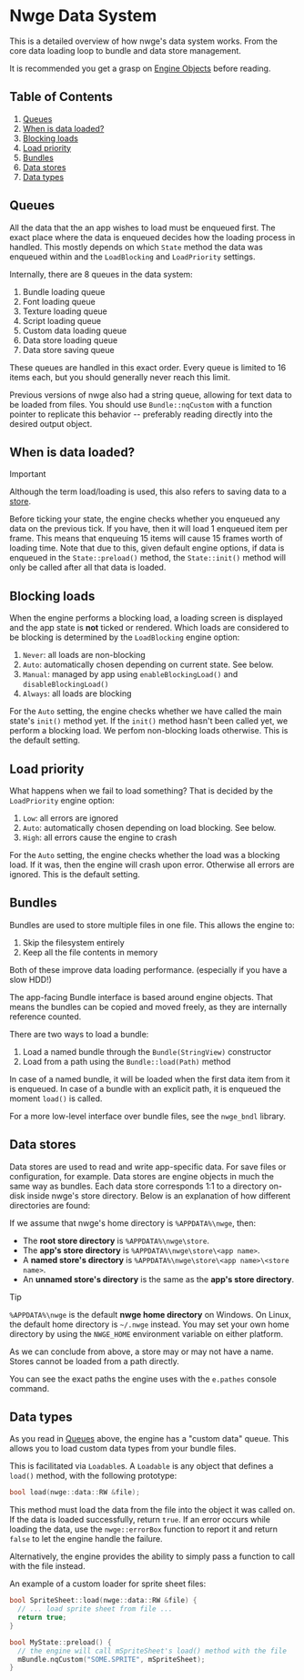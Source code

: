 # Nwge Data System

This is a detailed overview of how nwge's data system works. From the core data
loading loop to bundle and data store management.

It is recommended you get a grasp on [Engine Objects][objects] before reading.

## Table of Contents

1. [Queues](#queues)
2. [When is data loaded?](#when-is-data-loaded)
3. [Blocking loads](#blocking-loads)
4. [Load priority](#load-priority)
5. [Bundles](#bundles)
6. [Data stores](#data-stores)
7. [Data types](#data-types)

## Queues

All the data that the an app wishes to load must be enqueued first. The exact
place where the data is enqueued decides how the loading process in handled.
This mostly depends on which `State` method the data was enqueued within and the
`LoadBlocking` and `LoadPriority` settings.

Internally, there are 8 queues in the data system:

1. Bundle loading queue
2. Font loading queue
3. Texture loading queue
4. Script loading queue
5. Custom data loading queue
6. Data store loading queue
7. Data store saving queue

These queues are handled in this exact order. Every queue is limited to 16 items
each, but you should generally never reach this limit.

Previous versions of nwge also had a string queue, allowing for text data to
be loaded from files. You should use `Bundle::nqCustom` with a function
pointer to replicate this behavior -- preferably reading directly into the
desired output object.

## When is data loaded?

> [!IMPORTANT]
> Although the term load/loading is used, this also refers to saving data to a
> [store](#data-stores).

Before ticking your state, the engine checks whether you enqueued any data on
the previous tick. If you have, then it will load 1 enqueued item per frame.
This means that enqueuing 15 items will cause 15 frames worth of loading time.
Note that due to this, given default engine options, if data is enqueued in the
`State::preload()` method, the `State::init()` method will only be called after
all that data is loaded.

## Blocking loads

When the engine performs a blocking load, a loading screen is displayed and the
app state is **not** ticked or rendered. Which loads are considered to be
blocking is determined by the `LoadBlocking` engine option:

1. `Never`: all loads are non-blocking
2. `Auto`: automatically chosen depending on current state. See below.
3. `Manual`: managed by app using `enableBlockingLoad()` and
   `disableBlockingLoad()`
4. `Always`: all loads are blocking

For the `Auto` setting, the engine checks whether we have called the main
state's `init()` method yet. If the `init()` method hasn't been called yet, we
perform a blocking load. We perfom non-blocking loads otherwise. This is the
default setting.

## Load priority

What happens when we fail to load something? That is decided by the
`LoadPriority` engine option:

1. `Low`: all errors are ignored
2. `Auto`: automatically chosen depending on load blocking. See below.
3. `High`: all errors cause the engine to crash

For the `Auto` setting, the engine checks whether the load was a blocking load.
If it was, then the engine will crash upon error. Otherwise all errors are
ignored. This is the default setting.

## Bundles

Bundles are used to store multiple files in one file. This allows the engine to:

1. Skip the filesystem entirely
2. Keep all the file contents in memory

Both of these improve data loading performance. (especially if you have a
slow HDD!)

The app-facing Bundle interface is based around engine objects. That means the
bundles can be copied and moved freely, as they are internally reference
counted.

There are two ways to load a bundle:

1. Load a named bundle through the `Bundle(StringView)` constructor
2. Load from a path using the `Bundle::load(Path)` method

In case of a named bundle, it will be loaded when the first data
item from it is enqueued. In case of a bundle with an explicit path, it is
enqueued the moment `load()` is called.

For a more low-level interface over bundle files, see the `nwge_bndl` library.

## Data stores

Data stores are used to read and write app-specific data. For save files or
configuration, for example. Data stores are engine objects in much the same way
as bundles. Each data store corresponds 1:1 to a directory on-disk inside nwge's
store directory. Below is an explanation of how different directories are found:

If we assume that nwge's home directory is `%APPDATA%\nwge`, then:

* The **root store directory** is `%APPDATA%\nwge\store`.
* The **app's store directory** is `%APPDATA%\nwge\store\<app name>`.
* A **named store's directory** is `%APPDATA%\nwge\store\<app name>\<store
  name>`.
* An **unnamed store's directory** is the same as the **app's store directory**.

> [!TIP]
> `%APPDATA%\nwge` is the default **nwge home directory** on Windows. On Linux,
> the default home directory is `~/.nwge` instead. You may set your own home
> directory by using the `NWGE_HOME` environment variable on either platform.

As we can conclude from above, a store may or may not have a name. Stores cannot
be loaded from a path directly.

You can see the exact paths the engine uses with the `e.pathes` console command.

## Data types

As you read in [Queues](#queues) above, the engine has a "custom data" queue.
This allows you to load custom data types from your bundle files.

This is facilitated via `Loadable`s. A `Loadable` is any object that defines a
`load()` method, with the following prototype:

```c++
bool load(nwge::data::RW &file);
```

This method must load the data from the file into the object it was called on.
If the data is loaded successfully, return `true`. If an error occurs while
loading the data, use the `nwge::errorBox` function to report it and return
`false` to let the engine handle the failure.

Alternatively, the engine provides the ability to simply pass a function to call
with the file instead.

An example of a custom loader for sprite sheet files:

```c++
bool SpriteSheet::load(nwge::data::RW &file) {
  // ... load sprite sheet from file ...
  return true;
}

bool MyState::preload() {
  // the engine will call mSpriteSheet's load() method with the file
  mBundle.nqCustom("SOME.SPRITE", mSpriteSheet);
}
```

[objects]: OBJECTS.MD
